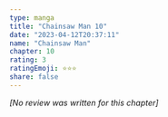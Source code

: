 ```yaml
---
type: manga
title: "Chainsaw Man 10"
date: "2023-04-12T20:37:11"
name: "Chainsaw Man"
chapter: 10
rating: 3
ratingEmoji: ⭐️⭐️⭐️
share: false
---
```


_[No review was written for this chapter]_
